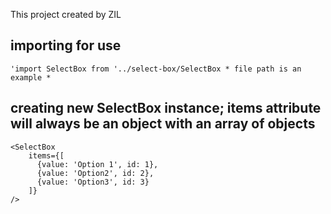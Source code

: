 This project created by ZIL

## importing for use 
    'import SelectBox from '../select-box/SelectBox * file path is an example *


## creating new SelectBox instance; items attribute will always be an object with an array of objects 
    <SelectBox
        items={[
          {value: 'Option 1', id: 1},
          {value: 'Option2', id: 2},
          {value: 'Option3', id: 3}
        ]}
    />